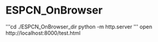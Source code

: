 # ESPCN_OnBrowser
'''cd ./ESPCN_OnBrowser_dir
python -m http.server
'''
open http://localhost:8000/test.html
